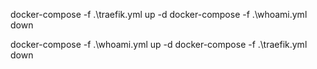 docker-compose -f .\traefik.yml up -d
docker-compose -f .\whoami.yml down

docker-compose -f .\whoami.yml up -d
docker-compose -f .\traefik.yml down